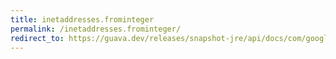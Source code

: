 ```yaml
---
title: inetaddresses.frominteger
permalink: /inetaddresses.frominteger/
redirect_to: https://guava.dev/releases/snapshot-jre/api/docs/com/google/common/net/InetAddresses.html#fromInteger-int-
---
```

